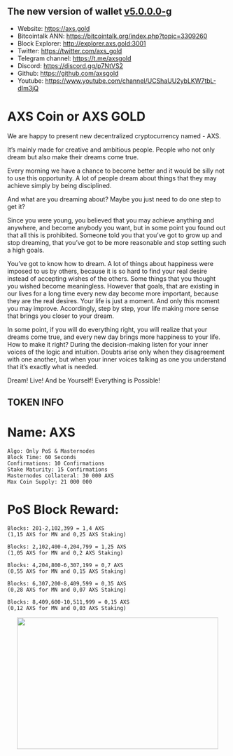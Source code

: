 ## The new version of wallet [v5.0.0.0-g](https://github.com/axsgold/axs/releases)

- Website: https://axs.gold
- Bitcointalk ANN: https://bitcointalk.org/index.php?topic=3309260
- Block Explorer: http://explorer.axs.gold:3001
- Twitter: https://twitter.com/axs_gold
- Telegram channel: https://t.me/axsgold
- Discord: https://discord.gg/p7NtVS2
- Github: https://github.com/axsgold
- Youtube: https://www.youtube.com/channel/UCShaUU2ybLKW7tbL-dIm3jQ

	

# AXS Coin or AXS GOLD

We are happy to present new decentralized cryptocurrency named - AXS.

It’s mainly made for creative and ambitious people.
People who not only dream but also make their dreams come true.

Every morning we have a chance to become better and it would be silly not to use this opportunity. A lot of people dream about things that they may achieve simply by being disciplined.

And what are you dreaming about? Maybe you just need to do one step to get it?

Since you were young, you believed that you may achieve anything and anywhere, and become anybody you want, but in some point you found out that all this is prohibited. Someone told you that you’ve got to grow up and stop dreaming, that you’ve got to be more reasonable and stop setting such a high goals.

You’ve got to know how to dream.  A lot of things about happiness were imposed to us by others,  because it is so hard to find your real desire instead of accepting wishes of the others. Some  things that you thought you wished become meaningless. However that goals, that are existing in our lives for a long time every new day become more important, because they are the real desires.
Your life is just a moment. And only this moment you may improve. Accordingly, step by step, your life making more sense that brings you closer to your dream.

In some point, if you will do everything right, you will realize that your dreams come true, and every new day brings more happiness to your life.  How to make it right? During the decision-making listen for your inner voices of the logic and intuition. Doubts arise only when they disagreement with one another, but when your inner voices talking as one you understand that it’s exactly what is needed.

Dream! Live! And be Yourself! Everything is Possible!

## TOKEN INFO

# Name: AXS

```
Algo: Only PoS & Masternodes
Block Time: 60 Seconds
Confirmations: 10 Confirmations
Stake Maturity: 15 Confirmations
Masternodes collateral: 30 000 AXS
Max Coin Supply: 21 000 000
```

# PoS Block Reward:

```
Blocks: 201-2,102,399 = 1,4 AXS 
(1,15 AXS for MN and 0,25 AXS Staking)

Blocks: 2,102,400-4,204,799 = 1,25 AXS 
(1,05 AXS for MN and 0,2 AXS Staking)

Blocks: 4,204,800-6,307,199 = 0,7 AXS 
(0,55 AXS for MN and 0,15 AXS Staking)

Blocks: 6,307,200-8,409,599 = 0,35 AXS 
(0,28 AXS for MN and 0,07 AXS Staking)

Blocks: 8,409,600-10,511,999 = 0,15 AXS 
(0,12 AXS for MN and 0,03 AXS Staking)
```
<p align="center">
  <img width="460" height="300" src="http://www.fillmurray.com/460/300">
</p>
